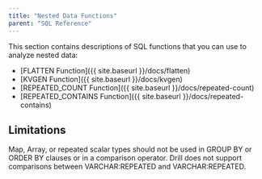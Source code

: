```yaml
---
title: "Nested Data Functions"
parent: "SQL Reference"
---
```

This section contains descriptions of SQL functions that you can use to
analyze nested data:

  * [FLATTEN Function]({{ site.baseurl }}/docs/flatten)
  * [KVGEN Function]({{ site.baseurl }}/docs/kvgen)
  * [REPEATED_COUNT Function]({{ site.baseurl }}/docs/repeated-count)
  * [REPEATED_CONTAINS Function]({{ site.baseurl }}/docs/repeated-contains)

## Limitations
Map, Array, or repeated scalar types should not be used in GROUP BY or ORDER BY clauses or in a comparison operator. Drill does not support comparisons between VARCHAR:REPEATED and VARCHAR:REPEATED.